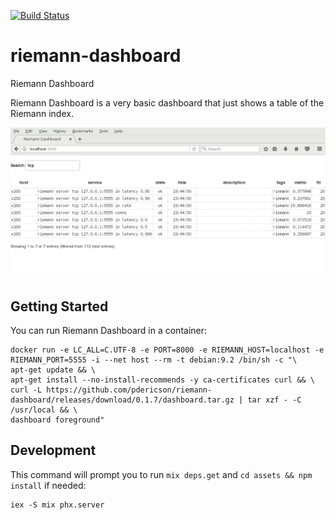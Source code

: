 [![Build Status](https://travis-ci.org/pdericson/riemann-dashboard.svg?branch=master)](https://travis-ci.org/pdericson/riemann-dashboard)

# riemann-dashboard

Riemann Dashboard

Riemann Dashboard is a very basic dashboard that just shows a table of the Riemann index.

![screenshot](screenshot.png)

## Getting Started

You can run Riemann Dashboard in a container:

```
docker run -e LC_ALL=C.UTF-8 -e PORT=8000 -e RIEMANN_HOST=localhost -e RIEMANN_PORT=5555 -i --net host --rm -t debian:9.2 /bin/sh -c "\
apt-get update && \
apt-get install --no-install-recommends -y ca-certificates curl && \
curl -L https://github.com/pdericson/riemann-dashboard/releases/download/0.1.7/dashboard.tar.gz | tar xzf - -C /usr/local && \
dashboard foreground"
```

## Development

This command will prompt you to run `mix deps.get` and `cd assets && npm install` if needed:

```
iex -S mix phx.server
```
